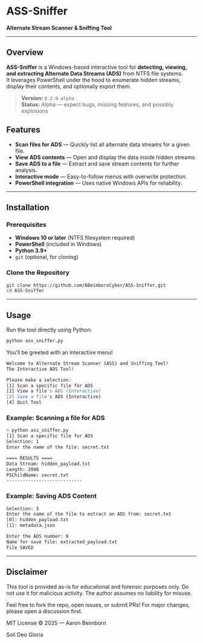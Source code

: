 # ASS-Sniffer
**Alternate Stream Scanner & Sniffing Tool**

---

## Overview

**ASS-Sniffer** is a Windows-based interactive tool for **detecting, viewing, and extracting Alternate Data Streams (ADS)** from NTFS file systems.  
It leverages PowerShell under the hood to enumerate hidden streams, display their contents, and optionally export them.

> **Version:** `0.2.0-alpha`  
> **Status:** Alpha — expect bugs, missing features, and possibly explosions

## Features

- **Scan files for ADS** — Quickly list all alternate data streams for a given file.
- **View ADS contents** — Open and display the data inside hidden streams.
- **Save ADS to a file** — Extract and save stream contents for further analysis.
- **Interactive mode** — Easy-to-follow menus with overwrite protection.
- **PowerShell integration** — Uses native Windows APIs for reliability.

---

## Installation

### **Prerequisites**
- **Windows 10 or later** (NTFS filesystem required)
- **PowerShell** (included in Windows)
- **Python 3.9+**
- `git` (optional, for cloning)

### **Clone the Repository**
```bash
git clone https://github.com/ABeimbornCyber/ASS-Sniffer.git
cd ASS-Sniffer
```

---

## Usage

Run the tool directly using Python:
```bash
python ass_sniffer.py
```
You'll be greeted with an interactive menu!

```bash
Welcome to Alternate Stream Scanner (ASS) and Sniffing Tool!
The Interactive ADS Tool!

Please make a selection:
[1] Scan a specific file for ADS
[2] View a file's ADS (Interactive)
[3] Save a file's ADS (Interactive)
[4] Quit Tool
```

### Example: Scanning a file for ADS

```bash
> python ass_sniffer.py
[1] Scan a specific file for ADS
Selection: 1
Enter the name of the file: secret.txt

==== RESULTS ====
Data Stream: hidden_payload.txt
Length: 2048
PSChildName: secret.txt
----------------------------
```

### Example: Saving ADS Content

```bash
Selection: 3
Enter the name of the file to extract an ADS from: secret.txt
[0]: hidden_payload.txt
[1]: metadata.json

Enter the ADS number: 0
Name for save file: extracted_payload.txt
File SAVED
```
---

## Disclaimer

This tool is provided as-is for educational and forensic purposes only.
Do not use it for malicious activity.
The author assumes no liability for misuse.


Feel free to fork the repo, open issues, or submit PRs!
For major changes, please open a discussion first.



MIT License © 2025 — Aaron Beimborn

Soli Deo Gloria



